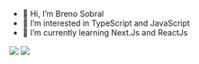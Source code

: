 - 👋 Hi, I’m Breno Sobral
- 👀 I’m interested in TypeScript and JavaScript
- 🌱 I’m currently learning Next.Js and ReactJs

<span>
  <img align="center" src="https://github-readme-stats.vercel.app/api?username=ssbreno&show_icons=true&theme=react" />
</span>
<span>
  <img align="center" src="https://github-readme-stats.vercel.app/api/top-langs/?username=ssbreno&layout=compact&theme=react" />
</span>
